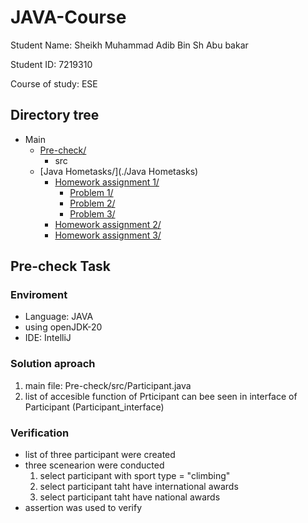 # JAVA-Course
Student Name:  Sheikh Muhammad Adib Bin Sh Abu bakar 

Student ID:    7219310

Course of study: ESE

## Directory tree
* Main
  * [Pre-check/](./Pre-check)
      * src
  * [Java Hometasks/](./Java Hometasks)
      * [Homework assignment 1/](./Java-Hometasks/Homework-assignment-1)
        * [Problem 1/](./Java-Hometasks/Homework-assignment-1/problem-1)
        * [Problem 2/](./Java-Hometasks/Homework-assignment-1/problem-2)
        * [Problem 3/](./Java-Hometasks/Homework-assignment-1/problem-3)
      * [Homework assignment 2/](./Java-Hometasks/Homework-assignment-2)
      * [Homework assignment 3/](./Java-Hometasks/Homework-assignment-3)
   
## Pre-check Task
### Enviroment
- Language: JAVA
- using openJDK-20
- IDE: IntelliJ
### Solution aproach
1. main file: Pre-check/src/Participant.java
2. list of accesible function of Prticipant can bee seen in interface of Participant (Participant_interface)
### Verification
- list of three participant were created
- three scenearion were conducted
  1. select participant with sport type = "climbing"
  2. select participant taht have international awards
  3. select participant taht have national awards
- assertion was used to verify


